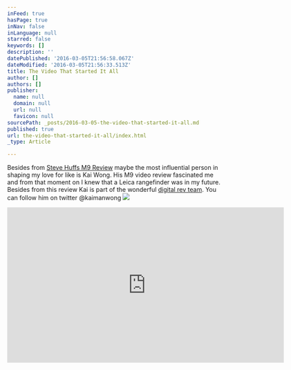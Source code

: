```yaml
---
inFeed: true
hasPage: true
inNav: false
inLanguage: null
starred: false
keywords: []
description: ''
datePublished: '2016-03-05T21:56:58.067Z'
dateModified: '2016-03-05T21:56:33.513Z'
title: The Video That Started It All
author: []
authors: []
publisher:
  name: null
  domain: null
  url: null
  favicon: null
sourcePath: _posts/2016-03-05-the-video-that-started-it-all.md
published: true
url: the-video-that-started-it-all/index.html
_type: Article

---
```

Besides from [Steve Huffs M9 Review][0] maybe the most influential person in shaping my love for like is Kai Wong. His M9 video review fascinated me and from that moment on I knew that a Leica rangefinder was in my future. Besides from this review Kai is part of the wonderful [digital rev team][1]. You can follow him on twitter @kaimanwong
![](https://the-grid-user-content.s3-us-west-2.amazonaws.com/af7c6315-9791-4d26-a922-2f5b5f19d1ed.jpg)

<iframe width="640" height="360" src="https://www.youtube.com/embed/YMok4yGluhE" frameborder="0" allowfullscreen="allowfullscreen" style=""></iframe>



[0]: http://www.stevehuffphoto.com/2010/08/04/my-updated-big-bad-ass-leica-m9-review/
[1]: http://www.digitalrev.com/